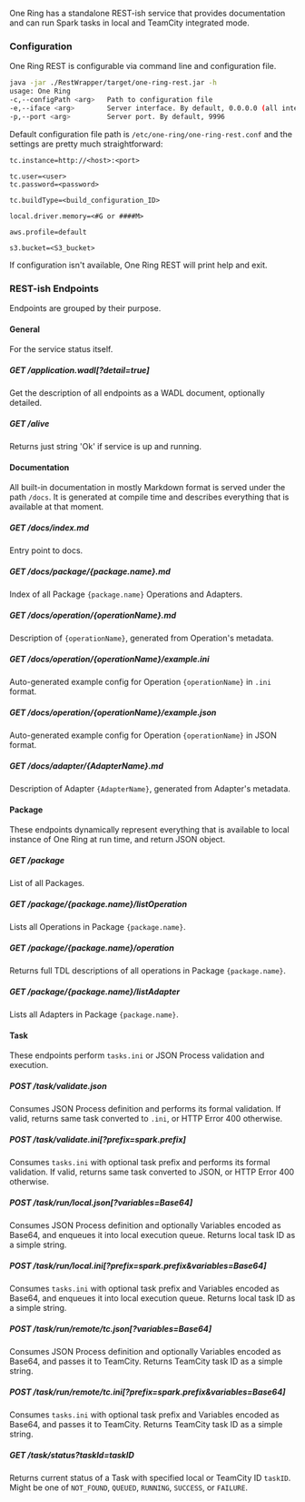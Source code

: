 One Ring has a standalone REST-ish service that provides documentation and can run Spark tasks in local and TeamCity integrated mode.

### Configuration

One Ring REST is configurable via command line and configuration file.
```bash
java -jar ./RestWrapper/target/one-ring-rest.jar -h
usage: One Ring
-c,--configPath <arg>   Path to configuration file
-e,--iface <arg>        Server interface. By default, 0.0.0.0 (all interfaces)
-p,--port <arg>         Server port. By default, 9996
```

Default configuration file path is `/etc/one-ring/one-ring-rest.conf` and the settings are pretty much straightforward:
```properties
tc.instance=http://<host>:<port>

tc.user=<user>
tc.password=<password>

tc.buildType=<build_configuration_ID>

local.driver.memory=<#G or ####M>

aws.profile=default

s3.bucket=<S3_bucket>
```

If configuration isn't available, One Ring REST will print help and exit.

### REST-ish Endpoints
Endpoints are grouped by their purpose.

#### General
For the service status itself.

##### GET /application.wadl[?detail=true]
Get the description of all endpoints as a WADL document, optionally detailed.

##### GET /alive
Returns just string 'Ok' if service is up and running.

#### Documentation
All built-in documentation in mostly Markdown format is served under the path `/docs`. It is generated at compile time and describes everything that is available at that moment.

##### GET /docs/index.md
Entry point to docs.

##### GET /docs/package/{package.name}.md
Index of all Package `{package.name}` Operations and Adapters.

##### GET /docs/operation/{operationName}.md
Description of `{operationName}`, generated from Operation's metadata.

##### GET /docs/operation/{operationName}/example.ini
Auto-generated example config for Operation `{operationName}` in `.ini` format.

##### GET /docs/operation/{operationName}/example.json
Auto-generated example config for Operation `{operationName}` in JSON format.

##### GET /docs/adapter/{AdapterName}.md
Description of Adapter `{AdapterName}`, generated from Adapter's metadata.

#### Package
These endpoints dynamically represent everything that is available to local instance of One Ring at run time, and return JSON object.

##### GET /package
List of all Packages.

##### GET /package/{package.name}/listOperation
Lists all Operations in Package `{package.name}`.

##### GET /package/{package.name}/operation
Returns full TDL descriptions of all operations in Package `{package.name}`.

##### GET /package/{package.name}/listAdapter
Lists all Adapters in Package `{package.name}`.

#### Task
These endpoints perform `tasks.ini` or JSON Process validation and execution.

##### POST /task/validate.json
Consumes JSON Process definition and performs its formal validation. If valid, returns same task converted to `.ini`, or HTTP Error 400 otherwise.

##### POST /task/validate.ini[?prefix=spark.prefix]
Consumes `tasks.ini` with optional task prefix and performs its formal validation. If valid, returns same task converted to JSON, or HTTP Error 400 otherwise.

##### POST /task/run/local.json[?variables=Base64]
Consumes JSON Process definition and optionally Variables encoded as Base64, and enqueues it into local execution queue. Returns local task ID as a simple string.

##### POST /task/run/local.ini[?prefix=spark.prefix&variables=Base64]
Consumes `tasks.ini` with optional task prefix and Variables encoded as Base64, and enqueues it into local execution queue. Returns local task ID as a simple string.

##### POST /task/run/remote/tc.json[?variables=Base64]
Consumes JSON Process definition and optionally Variables encoded as Base64, and passes it to TeamCity. Returns TeamCity task ID as a simple string.

##### POST /task/run/remote/tc.ini[?prefix=spark.prefix&variables=Base64]
Consumes `tasks.ini` with optional task prefix and Variables encoded as Base64, and passes it to TeamCity. Returns TeamCity task ID as a simple string.

##### GET /task/status?taskId=taskID
Returns current status of a Task with specified local or TeamCity ID `taskID`. Might be one of `NOT_FOUND`, `QUEUED`, `RUNNING`, `SUCCESS`, or `FAILURE`.
